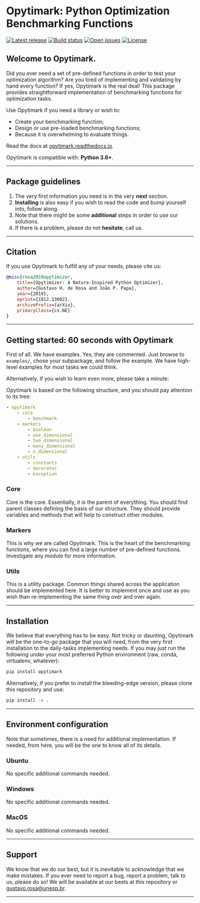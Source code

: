 # Opytimark: Python Optimization Benchmarking Functions

[![Latest release](https://img.shields.io/github/release/gugarosa/opytimark.svg)](https://github.com/gugarosa/opytimark/releases)
[![Build status](https://img.shields.io/travis/com/gugarosa/opytimark/master.svg)](https://github.com/gugarosa/opytimark/releases)
[![Open issues](https://img.shields.io/github/issues/gugarosa/opytimark.svg)](https://github.com/gugarosa/opytimark/issues)
[![License](https://img.shields.io/github/license/gugarosa/opytimark.svg)](https://github.com/gugarosa/opytimark/blob/master/LICENSE)

## Welcome to Opytimark.
Did you ever need a set of pre-defined functions in order to test your optimization algorithm? Are you tired of implementing and validating by hand every function? If yes, Opytimark is the real deal! This package provides straightforward implementation of benchmarking functions for optimization tasks.

Use Opytimark if you need a library or wish to:
* Create your benchmarking function;
* Design or use pre-loaded benchmarking functions;
* Because it is overwhelming to evaluate things.

Read the docs at [opytimark.readthedocs.io](https://opytimark.readthedocs.io).

Opytimark is compatible with: **Python 3.6+**.

---

## Package guidelines

1. The very first information you need is in the very **next** section.
2. **Installing** is also easy if you wish to read the code and bump yourself into, follow along.
3. Note that there might be some **additional** steps in order to use our solutions.
4. If there is a problem, please do not **hesitate**, call us.

---

## Citation

If you use Opytimark to fulfill any of your needs, please cite us:

```BibTex
@misc{rosa2019opytimizer,
    title={Opytimizer: A Nature-Inspired Python Optimizer},
    author={Gustavo H. de Rosa and João P. Papa},
    year={2019},
    eprint={1912.13002},
    archivePrefix={arXiv},
    primaryClass={cs.NE}
}
```

---

## Getting started: 60 seconds with Opytimark

First of all. We have examples. Yes, they are commented. Just browse to `examples/`, chose your subpackage, and follow the example. We have high-level examples for most tasks we could think.

Alternatively, if you wish to learn even more, please take a minute:

Opytimark is based on the following structure, and you should pay attention to its tree:

```yaml
- opytimark
    - core
        - benchmark
    - markers
        - boolean
        - one_dimensional
        - two_dimensional
        - many_dimensional
        - n_dimensional
    - utils
        - constants
        - decorator
        - exception
```

### Core

Core is the core. Essentially, it is the parent of everything. You should find parent classes defining the basis of our structure. They should provide variables and methods that will help to construct other modules.

### Markers

This is why we are called Opytimark. This is the heart of the benchmarking functions, where you can find a large number of pre-defined functions. Investigate any module for more information.

### Utils

This is a utility package. Common things shared across the application should be implemented here. It is better to implement once and use as you wish than re-implementing the same thing over and over again.

---

## Installation

We believe that everything has to be easy. Not tricky or daunting, Opytimark will be the one-to-go package that you will need, from the very first installation to the daily-tasks implementing needs. If you may just run the following under your most preferred Python environment (raw, conda, virtualenv, whatever):

```bash
pip install opytimark
```

Alternatively, if you prefer to install the bleeding-edge version, please clone this repository and use:

```bash
pip install -e .
```

---

## Environment configuration

Note that sometimes, there is a need for additional implementation. If needed, from here, you will be the one to know all of its details.

### Ubuntu

No specific additional commands needed.

### Windows

No specific additional commands needed.

### MacOS

No specific additional commands needed.

---

## Support

We know that we do our best, but it is inevitable to acknowledge that we make mistakes. If you ever need to report a bug, report a problem, talk to us, please do so! We will be available at our bests at this repository or gustavo.rosa@unesp.br.

---
